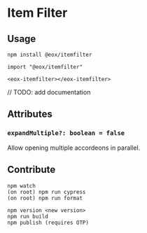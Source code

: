 # Item Filter

## Usage

```
npm install @eox/itemfilter
```

```
import "@eox/itemfilter"

<eox-itemfilter></eox-itemfilter>
```

// TODO: add documentation

## Attributes

### `expandMultiple?: boolean = false`

Allow opening multiple accordeons in parallel.

## Contribute

```
npm watch
(on root) npm run cypress
(on root) npm run format

npm version <new version>
npm run build
npm publish (requires OTP)
```
